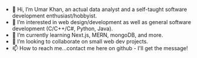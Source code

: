 - 👋 Hi, I’m Umar Khan, an actual data analyst and a self-taught software development enthusiast/hobbyist.
- 👀 I’m interested in web design/development as well as general software development (C/C++/C#, Python, Java).
- 🌱 I’m currently learning Next.js, MERN, mongoDB, and more.
- 💞️ I’m looking to collaborate on small web dev projects.
- 📫 How to reach me...contact me here on github - I'll get the message!

<!---
u-khan-dev/u-khan-dev is a ✨ special ✨ repository because its `README.md` (this file) appears on your GitHub profile.
You can click the Preview link to take a look at your changes.
--->
